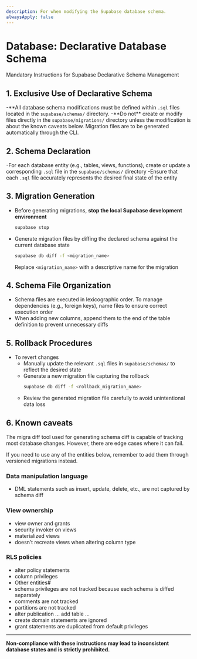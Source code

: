```yaml
---
description: For when modifying the Supabase database schema.
alwaysApply: false
---
```


# Database: Declarative Database Schema

Mandatory Instructions for Supabase Declarative Schema Management

## 1. **Exclusive Use of Declarative Schema**

-**All database schema modifications must be defined within `.sql` files located in the `supabase/schemas/` directory. -**Do not\*\* create or modify files directly in the `supabase/migrations/` directory unless the modification is about the known caveats below. Migration files are to be generated automatically through the CLI.

## 2. **Schema Declaration**

-For each database entity (e.g., tables, views, functions), create or update a corresponding `.sql` file in the `supabase/schemas/` directory
-Ensure that each `.sql` file accurately represents the desired final state of the entity

## 3. **Migration Generation**

- Before generating migrations, **stop the local Supabase development environment**
  ```bash
  supabase stop
  ```
- Generate migration files by diffing the declared schema against the current database state
  ```bash
  supabase db diff -f <migration_name>
  ```
  Replace `<migration_name>` with a descriptive name for the migration

## 4. **Schema File Organization**

- Schema files are executed in lexicographic order. To manage dependencies (e.g., foreign keys), name files to ensure correct execution order
- When adding new columns, append them to the end of the table definition to prevent unnecessary diffs

## 5. **Rollback Procedures**

- To revert changes
  - Manually update the relevant `.sql` files in `supabase/schemas/` to reflect the desired state
  - Generate a new migration file capturing the rollback
    ```bash
    supabase db diff -f <rollback_migration_name>
    ```
  - Review the generated migration file carefully to avoid unintentional data loss

## 6. **Known caveats**

The migra diff tool used for generating schema diff is capable of tracking most database changes. However, there are edge cases where it can fail.

If you need to use any of the entities below, remember to add them through versioned migrations instead.

### Data manipulation language

- DML statements such as insert, update, delete, etc., are not captured by schema diff

### View ownership

- view owner and grants
- security invoker on views
- materialized views
- doesn’t recreate views when altering column type

### RLS policies

- alter policy statements
- column privileges
- Other entities#
- schema privileges are not tracked because each schema is diffed separately
- comments are not tracked
- partitions are not tracked
- alter publication ... add table ...
- create domain statements are ignored
- grant statements are duplicated from default privileges

---

**Non-compliance with these instructions may lead to inconsistent database states and is strictly prohibited.**
